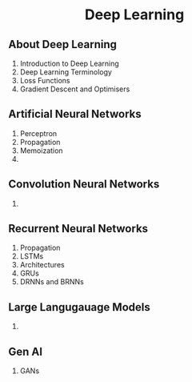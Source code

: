 <h1 align='center'> Deep Learning </h1>

## About Deep Learning
1. Introduction to Deep Learning
2. Deep Learning Terminology
3. Loss Functions
4. Gradient Descent and Optimisers


## Artificial Neural Networks
1. Perceptron
2. Propagation
3. Memoization
4. 


## Convolution Neural Networks
1. 


## Recurrent Neural Networks
1. Propagation
2. LSTMs
3. Architectures
4. GRUs
5. DRNNs and BRNNs


## Large Langugauage Models
1. 


## Gen AI
1. GANs